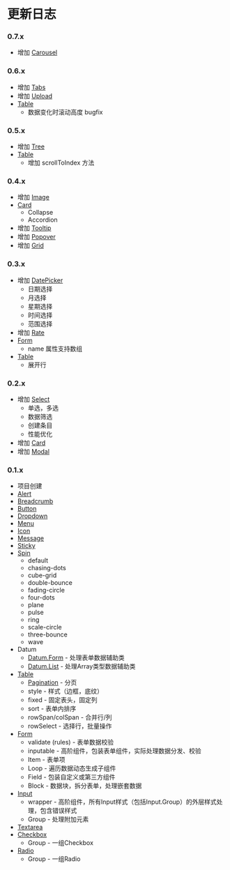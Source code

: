# 更新日志

### 0.7.x
- 增加 [Carousel](#/components/Carousel)

### 0.6.x
- 增加 [Tabs](#/components/Tabs)
- 增加 [Upload](#/components/Upload)
- [Table](#/components/Table)
  - 数据变化时滚动高度 bugfix

### 0.5.x
- 增加 [Tree](#/components/Tree)
- [Table](#/components/Table)
  - 增加 scrollToIndex 方法

### 0.4.x
- 增加 [Image](#/components/Image)
- [Card](#/components/Card)
  - Collapse
  - Accordion
- 增加 [Tooltip](#/components/Tooltip)
- 增加 [Popover](#/components/Popover)
- 增加 [Grid](#/components/Grid)

### 0.3.x
- 增加 [DatePicker](#/components/DatePicker)
  - 日期选择
  - 月选择
  - 星期选择
  - 时间选择
  - 范围选择
- 增加 [Rate](#/components/Rate)
- [Form](#/components/Form)
  - name 属性支持数组
- [Table](#/components/Table)
  - 展开行

### 0.2.x

- 增加 [Select](#/components/Select)
  - 单选，多选
  - 数据筛选
  - 创建条目
  - 性能优化
- 增加 [Card](#/components/Card)
- 增加 [Modal](#/components/Modal)

### 0.1.x

- 项目创建
- [Alert](#/components/Alert)
- [Breadcrumb](#/components/Breadcrumb)
- [Button](#/conponents/Button)
- [Dropdown](#/conponents/Dropdown)
- [Menu](#/conponents/Menu)
- [Icon](#/components/Icon)
- [Message](#/components/Message)
- [Sticky](#/components/Sticky)
- [Spin](#/components/Spin)
  - default
  - chasing-dots
  - cube-grid
  - double-bounce
  - fading-circle
  - four-dots
  - plane
  - pulse
  - ring
  - scale-circle
  - three-bounce
  - wave
- Datum
  - [Datum.Form](#/components/Datum.Form) - 处理表单数据辅助类
  - [Datum.List](#/components/Datum.List) - 处理Array类型数据辅助类
- [Table](#/components/Table)
  - [Pagination](#/components/Pagination) - 分页
  - style - 样式（边框，底纹）
  - fixed - 固定表头，固定列
  - sort - 表单内排序
  - rowSpan/colSpan - 合并行/列
  - rowSelect - 选择行，批量操作
- [Form](#/components/Form)
  - validate (rules) - 表单数据校验
  - inputable - 高阶组件，包装表单组件，实际处理数据分发、校验
  - Item - 表单项
  - Loop - 遍历数据动态生成子组件
  - Field - 包装自定义或第三方组件
  - Block - 数据块，拆分表单，处理嵌套数据
- [Input](#/components/Input)
  - wrapper - 高阶组件，所有Input样式（包括Input.Group）的外层样式处理，包含错误样式
  - Group - 处理附加元素
- [Textarea](#/components/Textarea)
- [Checkbox](#/components/Checkbox)
  - Group - 一组Checkbox
- [Radio](#/components/Radio)
  - Group - 一组Radio

